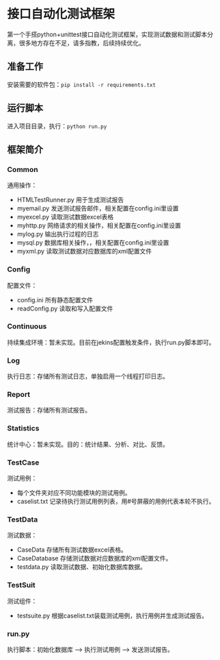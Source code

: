 # 接口自动化测试框架

第一个手搭python+unittest接口自动化测试框架，实现测试数据和测试脚本分离，很多地方存在不足，请多指教，后续持续优化。

## 准备工作

安装需要的软件包：`pip install -r requirements.txt`

## 运行脚本

进入项目目录，执行：`python run.py`

## 框架简介

### Common

通用操作：

* HTMLTestRunner.py 用于生成测试报告
* myemail.py 发送测试报告邮件，相关配置在config.ini里设置
* myexcel.py 读取测试数据excel表格
* myhttp.py 网络请求的相关操作，相关配置在config.ini里设置
* mylog.py 输出执行过程的日志
* mysql.py 数据库相关操作，，相关配置在config.ini里设置
* myxml.py 读取测试数据对应数据库的xml配置文件

### Config

配置文件：

* config.ini 所有静态配置文件
* readConfig.py 读取和写入配置文件

### Continuous

持续集成环境：暂未实现。目前在jekins配置触发条件，执行run.py脚本即可。

### Log

执行日志：存储所有测试日志，单独启用一个线程打印日志。

### Report

测试报告：存储所有测试报告。

### Statistics

统计中心：暂未实现。目的：统计结果、分析、对比、反馈。

### TestCase

测试用例：

* 每个文件夹对应不同功能模块的测试用例。
* caselist.txt 记录待执行测试用例列表，用#号屏蔽的用例代表本轮不执行。

### TestData

测试数据：

* CaseData 存储所有测试数据excel表格。
* CaseDatabase 存储测试数据对应数据库的xml配置文件。
* testdata.py 读取测试数据、初始化数据库数据。

### TestSuit

测试组件：

* testsuite.py 根据caselist.txt装载测试用例，执行用例并生成测试报告。

### run.py

执行脚本：初始化数据库 ——> 执行测试用例 ——> 发送测试报告。
